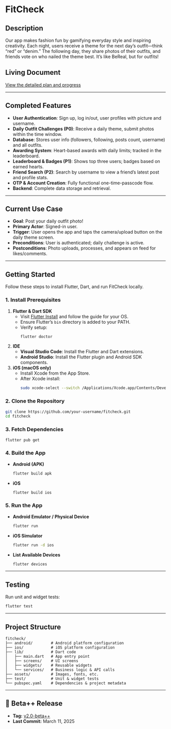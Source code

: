 # FitCheck

## Description
Our app makes fashion fun by gamifying everyday style and inspiring creativity. Each night, users receive a theme for the next day’s outfit—think “red” or “denim.” The following day, they share photos of their outfits, and friends vote on who nailed the theme best. It’s like BeReal, but for outfits!

## Living Document
[View the detailed plan and progress](https://docs.google.com/document/d/1CZu642kOHpgtLdXkNPS8U6OsxPTkgixnqs-X6VRMPes/edit?tab=t.0)

---

## Completed Features
- **User Authentication**: Sign up, log in/out, user profiles with picture and username.
- **Daily Outfit Challenges (P0)**: Receive a daily theme, submit photos within the time window.
- **Database**: Stores user info (followers, following, posts count, username) and all outfits.
- **Awarding System**: Heart-based awards with daily limits; tracked in the leaderboard.
- **Leaderboard & Badges (P1)**: Shows top three users; badges based on earned hearts.
- **Friend Search (P2)**: Search by username to view a friend’s latest post and profile stats.
- **OTP & Account Creation**: Fully functional one-time-passcode flow.
- **Backend**: Complete data storage and retrieval.

---

## Current Use Case
- **Goal**: Post your daily outfit photo!
- **Primary Actor**: Signed-in user.
- **Trigger**: User opens the app and taps the camera/upload button on the daily theme screen.
- **Preconditions**: User is authenticated; daily challenge is active.
- **Postconditions**: Photo uploads, processes, and appears on feed for likes/comments.

---

## Getting Started
Follow these steps to install Flutter, Dart, and run FitCheck locally.

### 1. Install Prerequisites
1. **Flutter & Dart SDK**
   - Visit [Flutter Install](https://flutter.dev/docs/get-started/install) and follow the guide for your OS.
   - Ensure Flutter’s `bin` directory is added to your PATH.
   - Verify setup:
     ```bash
     flutter doctor
     ```
2. **IDE**
   - **Visual Studio Code**: Install the Flutter and Dart extensions.
   - **Android Studio**: Install the Flutter plugin and Android SDK components.
3. **iOS (macOS only)**
   - Install Xcode from the App Store.
   - After Xcode install:
     ```bash
     sudo xcode-select --switch /Applications/Xcode.app/Contents/Developer
     ```

### 2. Clone the Repository
```bash
git clone https://github.com/your-username/fitcheck.git
cd fitcheck
```

### 3. Fetch Dependencies
```bash
flutter pub get
```

### 4. Build the App
- **Android (APK)**
  ```bash
  flutter build apk
  ```  
- **iOS**
  ```bash
  flutter build ios
  ```

### 5. Run the App
- **Android Emulator / Physical Device**
  ```bash
  flutter run
  ```
- **iOS Simulator**
  ```bash
  flutter run -d ios
  ```
- **List Available Devices**
  ```bash
  flutter devices
  ```

---

## Testing
Run unit and widget tests:
```bash
flutter test
```

---

## Project Structure
```
fitcheck/
├── android/        # Android platform configuration
├── ios/            # iOS platform configuration
├── lib/            # Dart code
│   ├── main.dart   # App entry point
│   ├── screens/    # UI screens
│   ├── widgets/    # Reusable widgets
│   └── services/   # Business logic & API calls
├── assets/         # Images, fonts, etc.
├── test/           # Unit & widget tests
└── pubspec.yaml    # Dependencies & project metadata
```

---

## 📌 Beta++ Release
- **Tag:** [v2.0-beta++](https://github.com/chaafenr/fitcheck/releases/tag/v1.0-beta++)
- **Last Commit:** March 11, 2025


